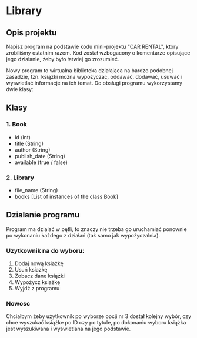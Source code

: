 # Library

## Opis projektu
Napisz program na podstawie kodu mini-projektu "CAR RENTAL", ktory zrobiliśmy ostatnim razem. Kod został wzbogacony o komentarze opisujące jego działanie, żeby było łatwiej go zrozumieć.

Nowy program to wirtualna biblioteka działająca na bardzo podobnej zasadzie, tzn. książki można wypożyczac, oddawać, dodawać, usuwać i wyswietlać informacje na ich temat. Do obsługi programu wykorzystamy dwie klasy:

## Klasy
### 1. Book
 - id (int)
 - title (String)
 - author (String)
 - publish_date (String)
 - available (true / false)

### 2. Library
 - file_name (String)
 - books [List of instances of the class Book]

## Dzialanie programu
Program ma dzialać w pętli, to znaczy nie trzeba go uruchamiać ponownie po wykonaniu każdego z działań (tak samo jak wypożyczalnia). 

### Uzytkownik na do wyboru: 
1. Dodaj nową ksiażkę
2. Usuń ksiazkę
3. Zobacz dane książki
4. Wypożycz ksiażkę
5. Wyjdź z programu

### Nowosc
Chciałbym żeby użytkownik po wyborze opcji nr 3 dostał kolejny wybór, czy chce wyszukać książke po ID czy po tytule, po dokonaniu wyboru książka jest wyszukiwana i wyświetlana na jego podstawie.